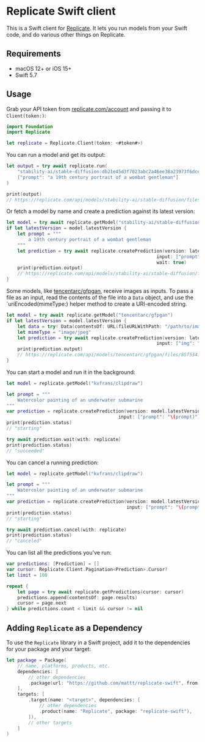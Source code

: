 # Replicate Swift client

This is a Swift client for [Replicate].
It lets you run models from your Swift code,
and do various other things on Replicate.

## Requirements

- macOS 12+ or iOS 15+
- Swift 5.7

## Usage

Grab your API token from [replicate.com/account](https://replicate.com/account)
and passing it to `Client(token:)`:

```swift
import Foundation
import Replicate

let replicate = Replicate.Client(token: <#token#>)
```

You can run a model and get its output:

```swift
let output = try await replicate.run(
    "stability-ai/stable-diffusion:db21e45d3f7023abc2a46ee38a23973f6dce16bb082a930b0c49861f96d1e5bf",
    ["prompt": "a 19th century portrait of a wombat gentleman"]
)

print(output)
// https://replicate.com/api/models/stability-ai/stable-diffusion/files/50fcac81-865d-499e-81ac-49de0cb79264/out-0.png
```

Or fetch a model by name and create a prediction against its latest version:

```swift
let model = try await replicate.getModel("stability-ai/stable-diffusion")
if let latestVersion = model.latestVersion {
    let prompt = """
        a 19th century portrait of a wombat gentleman
    """
    let prediction = try await replicate.createPrediction(version: latestVersion.id,
                                                       input: ["prompt": "\(prompt)"],
                                                       wait: true)
    print(prediction.output)
    // https://replicate.com/api/models/stability-ai/stable-diffusion/files/50fcac81-865d-499e-81ac-49de0cb79264/out-0.png
}
```

Some models,
like [tencentarc/gfpgan](https://replicate.com/tencentarc/gfpgan),
receive images as inputs.
To pass a file as an input,
read the contents of the file into a `Data` object,
and use the `uriEncoded(mimeType:) helper method to create a URI-encoded string.

```swift
let model = try await replicate.getModel("tencentarc/gfpgan")
if let latestVersion = model.latestVersion {
    let data = try! Data(contentsOf: URL(fileURLWithPath: "/path/to/image.jpg"))
    let mimeType = "image/jpeg"
    let prediction = try await replicate.createPrediction(version: latestVersion.id,
                                                       input: ["img": "\(data.uriEncoded(mimeType: mimeType))"])
    print(prediction.output)
    // https://replicate.com/api/models/tencentarc/gfpgan/files/85f53415-0dc7-4703-891f-1e6f912119ad/output.png
}
```

You can start a model and run it in the background:

```swift
let model = replicate.getModel("kvfrans/clipdraw")

let prompt = """
    Watercolor painting of an underwater submarine
"""
var prediction = replicate.createPrediction(version: model.latestVersion!.id,
                                         input: ["prompt": "\(prompt)"])
print(prediction.status)
// "starting"

try await prediction.wait(with: replicate)
print(prediction.status)
// "succeeded"
```

You can cancel a running prediction:

```swift
let model = replicate.getModel("kvfrans/clipdraw")

let prompt = """
    Watercolor painting of an underwater submarine
"""
var prediction = replicate.createPrediction(version: model.latestVersion!.id,
                                            input: ["prompt": "\(prompt)"])
print(prediction.status)
// "starting"

try await prediction.cancel(with: replicate)
print(prediction.status)
// "canceled"
```

You can list all the predictions you've run:

```swift
var predictions: [Prediction] = []
var cursor: Replicate.Client.Pagination<Prediction>.Cursor?
let limit = 100

repeat {
    let page = try await replicate.getPredictions(cursor: cursor)
    predictions.append(contentsOf: page.results)
    cursor = page.next
} while predictions.count < limit && cursor != nil
```

## Adding `Replicate` as a Dependency

To use the `Replicate` library in a Swift project,
add it to the dependencies for your package and your target:

```swift
let package = Package(
    // name, platforms, products, etc.
    dependencies: [
        // other dependencies
        .package(url: "https://github.com/mattt/replicate-swift", from: "0.12.1"),
    ],
    targets: [
        .target(name: "<target>", dependencies: [
            // other dependencies
            .product(name: "Replicate", package: "replicate-swift"),
        ]),
        // other targets
    ]
)
```

[Replicate]: https://replicate.com

